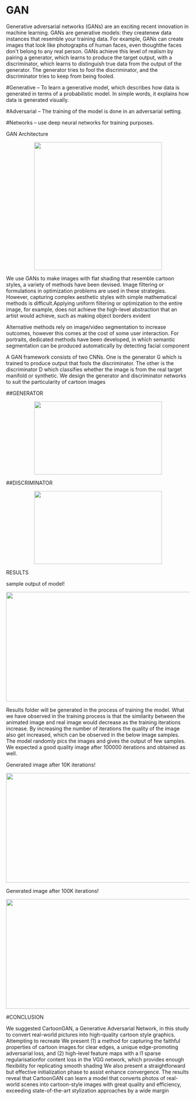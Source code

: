 # GAN
Generative adversarial networks (GANs) are an exciting recent innovation in machine learning. 
GANs are generative models: they createnew data instances that resemble your training data. For example, GANs can create images that look like photographs of human faces, even thoughthe faces don't belong to any real person. 
GANs achieve this level of realism by pairing a generator, which learns to produce the target output, with a discriminator, which learns to distinguish true data from the output of the generator. The generator tries to fool the discriminator, and the discriminator tries to keep from being fooled.

#Generative – To learn a generative model, which describes how data is generated in terms of a probabilistic model. In simple words, it explains how data is generated visually. 

#Adversarial – The training of the model is done in an adversarial setting. 

#Networks – use deep neural networks for training purposes.

GAN Architecture

<p align="center">
  <img 
    width="350"
    height="350"
    src="https://user-images.githubusercontent.com/91316387/175883213-736e77b3-f351-4e64-a727-47d671a6159c.jpg"
  >
</p>


We use GANs to make images with flat shading that resemble cartoon styles, a variety of
methods have been devised. Image filtering or formulations in optimization
problems are used in these strategies. However, capturing complex aesthetic styles
with simple mathematical methods is difficult.Applying uniform filtering or
optimization to the entire image, for example, does not achieve the high-level
abstraction that an artist would achieve, such as making object borders evident


Alternative methods rely on image/video segmentation to increase outcomes, however this comes at the cost of some user interaction. For portraits, dedicated
methods have been developed, in which semantic segmentation can be produced
automatically by detecting facial component

A GAN framework consists of two CNNs. One is the generator G which is
trained to produce output that fools the discriminator. The other is the
discriminator D which classifies whether the image is from the real target
manifold or synthetic. We design the generator and discriminator networks to suit
the particularity of cartoon images

##GENERATOR

<p align="center">
  <img 
    width="350"
    height="200"
    src="https://user-images.githubusercontent.com/91316387/175880633-e984bb2c-e011-49e9-9620-9484f3f8e2ef.png"
  >
</p>


##DISCRIMINATOR

<p align="center">
  <img 
    width="350"
    height="200"
    src="https://user-images.githubusercontent.com/91316387/175880712-1c39d4bf-c7d1-45ee-94a6-0aad09b71714.png"
  >
</p>


RESULTS

sample output of model!

<p align="center">
  <img 
    width="550"
    height="300"
    src="https://user-images.githubusercontent.com/91316387/175880931-472d1882-5437-4ff3-a771-0567ea6b1313.png"
  >
</p>


Results folder will be generated in the process of training the model. What we
have observed in the training process is that the similarity between the animated
image and real image would decrease as the training iterations increase. By increasing the number of iterations the quality of the image also get
increased, which can be observed in the below image samples. The model
randomly pics the images and gives the output of few samples. We expected a
good quality image after 100000 iterations and obtained as well.

Generated image after 10K iterations!

<p align="center">
  <img 
    width="550"
    height="300"
    src="https://user-images.githubusercontent.com/91316387/175881904-70a222fc-e580-413c-995b-de1174aa1759.png"
  >
</p>

Generated image after 100K iterations!

<p align="center">
  <img 
    width="550"
    height="300"
    src="https://user-images.githubusercontent.com/91316387/175881947-98dadab7-0b80-492f-9e69-54f2495d40aa.png"
  >
</p>

#CONCLUSION

We suggested CartoonGAN, a Generative Adversarial Network, in this study
to convert real-world pictures into high-quality cartoon style graphics. Attempting
to recreate We present (1) a method for capturing the faithful properties of cartoon
images.for clear edges, a unique edge-promoting adversarial loss, and
(2) high-level feature maps with a l1 sparse regularisationfor content loss in the
VGG network, which provides enough flexibility for replicating smooth shading
We also present a straightforward but effective initialization phase to assist
enhance convergence. The results reveal that CartoonGAN can learn a model that converts photos of
real-world scenes into cartoon-style images with great quality and efficiency, exceeding state-of-the-art stylization approaches by a wide margin

